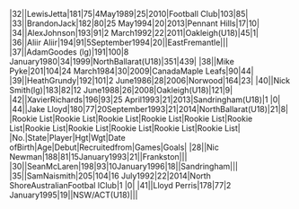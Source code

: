 |32||LewisJetta|181|75|4May1989|25|2010|Football Club|103|85|
|33||BrandonJack|182|80|25 May1994|20|2013|Pennant Hills|17|10|
|34||AlexJohnson|193|91|2 March1992|22|2011|Oakleigh(U18)|45|1|
|36||Aliir Aliir|194|91|5September1994|20||EastFremantle|||
|37||AdamGoodes (lg)|191|100|8 January1980|34|1999|NorthBallarat(U18)|351|439|
|38||Mike Pyke|201|104|24 March1984|30|2009|CanadaMaple Leafs|90|44|
|39||HeathGrundy|192|101|2 June1986|28|2006|Norwood|164|23|
|40||Nick Smith(lg)|183|82|12 June1988|26|2008|Oakleigh(U18)|121|9|
|42||XavierRichards|196|93|25 April1993|21|2013|Sandringham(U18)|1 |0|
|44||Jake Lloyd|180|77|20September1993|21|2014|NorthBallarat(U18)|21|8|
|Rookie List|Rookie List|Rookie List|Rookie List|Rookie List|Rookie List|Rookie List|Rookie List|Rookie List|Rookie List|Rookie List|
|No.|State|Player|Hgt|Wgt|Date ofBirth|Age|Debut|Recruitedfrom|Games|Goals|
|28||Nic Newman|188|81|15January1993|21||Frankston|||
|30||SeanMcLaren|198|93|10January1996|18||Sandringham|||
|35||SamNaismith|205|104|16 July1992|22|2014|North ShoreAustralianFootbal lClub|1 |0|
|41||Lloyd Perris|178|77|2 January1995|19||NSW/ACT(U18)|||